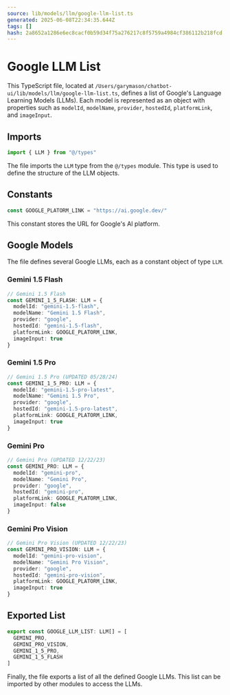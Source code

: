 ```yaml
---
source: lib/models/llm/google-llm-list.ts
generated: 2025-06-08T22:34:35.644Z
tags: []
hash: 2a8652a1286e6ec8cacf0b59d34f75a276217c8f5759a4984cf386112b218fcd
---
```


# Google LLM List

This TypeScript file, located at `/Users/garymason/chatbot-ui/lib/models/llm/google-llm-list.ts`, defines a list of Google's Language Learning Models (LLMs). Each model is represented as an object with properties such as `modelId`, `modelName`, `provider`, `hostedId`, `platformLink`, and `imageInput`.

## Imports

```ts
import { LLM } from "@/types"
```

The file imports the `LLM` type from the `@/types` module. This type is used to define the structure of the LLM objects.

## Constants

```ts
const GOOGLE_PLATORM_LINK = "https://ai.google.dev/"
```

This constant stores the URL for Google's AI platform.

## Google Models

The file defines several Google LLMs, each as a constant object of type `LLM`. 

### Gemini 1.5 Flash

```ts
// Gemini 1.5 Flash
const GEMINI_1_5_FLASH: LLM = {
  modelId: "gemini-1.5-flash",
  modelName: "Gemini 1.5 Flash",
  provider: "google",
  hostedId: "gemini-1.5-flash",
  platformLink: GOOGLE_PLATORM_LINK,
  imageInput: true
}
```

### Gemini 1.5 Pro

```ts
// Gemini 1.5 Pro (UPDATED 05/28/24)
const GEMINI_1_5_PRO: LLM = {
  modelId: "gemini-1.5-pro-latest",
  modelName: "Gemini 1.5 Pro",
  provider: "google",
  hostedId: "gemini-1.5-pro-latest",
  platformLink: GOOGLE_PLATORM_LINK,
  imageInput: true
}
```

### Gemini Pro

```ts
// Gemini Pro (UPDATED 12/22/23)
const GEMINI_PRO: LLM = {
  modelId: "gemini-pro",
  modelName: "Gemini Pro",
  provider: "google",
  hostedId: "gemini-pro",
  platformLink: GOOGLE_PLATORM_LINK,
  imageInput: false
}
```

### Gemini Pro Vision

```ts
// Gemini Pro Vision (UPDATED 12/22/23)
const GEMINI_PRO_VISION: LLM = {
  modelId: "gemini-pro-vision",
  modelName: "Gemini Pro Vision",
  provider: "google",
  hostedId: "gemini-pro-vision",
  platformLink: GOOGLE_PLATORM_LINK,
  imageInput: true
}
```

## Exported List

```ts
export const GOOGLE_LLM_LIST: LLM[] = [
  GEMINI_PRO,
  GEMINI_PRO_VISION,
  GEMINI_1_5_PRO,
  GEMINI_1_5_FLASH
]
```

Finally, the file exports a list of all the defined Google LLMs. This list can be imported by other modules to access the LLMs.